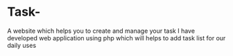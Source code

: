 # Task-
A  website which helps you to create and manage your task
I have developed web application using php which will helps to add task list for our daily uses
